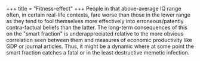 +++
title = "Fitness-effect"
+++
People in that above-average IQ range often, in certain real-life contexts, fare worse than those in the lower range as they tend to fool themselves more effectively into erroneous/patently contra-factual beliefs than the latter. The long-term consequences of this on the "smart fraction" is underappreciated relative to the more obvious correlation seen between them and measures of economic productivity like GDP or journal articles. Thus, it might be a dynamic where at some point the smart fraction catches a fatal or in the least destructive memetic infection.


